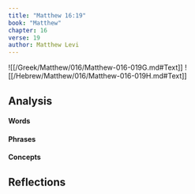 ```yaml
---
title: "Matthew 16:19"
book: "Matthew"
chapter: 16
verse: 19
author: Matthew Levi
---
```

![[/Greek/Matthew/016/Matthew-016-019G.md#Text]]
![[/Hebrew/Matthew/016/Matthew-016-019H.md#Text]]

## Analysis

#### Words

#### Phrases

#### Concepts

## Reflections
